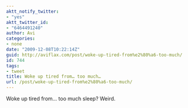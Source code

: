 ```yaml
---
aktt_notify_twitter:
- "yes"
aktt_twitter_id:
- "6464491240"
author: Avi
categories:
- none
date: "2009-12-08T10:22:14Z"
guid: http://aviflax.com/post/woke-up-tired-from%e2%80%a6-too-much/
id: 744
tags:
- tweet
title: Woke up tired from… too much…
url: /post/woke-up-tired-from%e2%80%a6-too-much/
---
```

Woke up tired from… too much sleep? Weird.